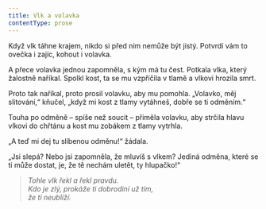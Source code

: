 ```yaml
---
title: Vlk a volavka
contentType: prose
---
```


<section>

Když vlk táhne krajem, nikdo si před ním nemůže být jistý. Potvrdí vám to ovečka i zajíc, kohout i volavka.

A přece volavka jednou zapomněla, s kým má tu čest. Potkala vlka, který žalostně naříkal. Spolkl kost, ta se mu vzpříčila v tlamě a vlkovi hrozila smrt.

Proto tak naříkal, proto prosil volavku, aby mu pomohla. „Vo­lavko, měj slitování,“ kňučel, „když mi kost z tlamy vytáhneš, dobře se ti odměním.“

Touha po odměně – spíše než soucit – přiměla volavku, aby strčila hlavu vlkovi do chřtánu a kost mu zobákem z tlamy vytrhla.

„A teď mi dej tu slíbenou odměnu!“ žádala.

„Jsi slepá? Nebo jsi zapomněla, že mluvíš s vlkem? Jediná odměna, které se ti může dostat, je, že tě nechám uletět, ty hlupačko!“

</section>

<section>

> _Tohle vlk řekl a řekl pravdu.  
> Kdo je zlý, prokáže ti dobrodiní už tím,  
> že ti neublíží._

</section>
